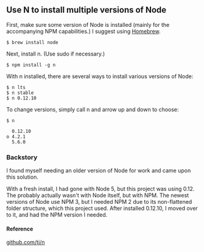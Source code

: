 ## Use N to install multiple versions of Node

First, make sure some version of Node is installed (mainly for the accompanying NPM capabilities.) I suggest using [Homebrew](http://brew.sh/).

```
$ brew install node
```

Next, install n. (Use sudo if necessary.)

```
$ npm install -g n
```

With n installed, there are several ways to install various versions of Node:

```
$ n lts
$ n stable
$ n 0.12.10
```

To change versions, simply call n and arrow up and down to choose:

```
$ n

  0.12.10
ο 4.2.1
  5.6.0
```

### Backstory

I found myself needing an older version of Node for work and came upon this solution.

With a fresh install, I had gone with Node 5, but this project was using 0.12. The probably actually wasn't with Node itself, but with NPM. The newest versions of Node use NPM 3, but I needed NPM 2 due to its non-flattened folder structure, which this project used. After installed 0.12.10, I moved over to it, and had the NPM version I needed. 

#### Reference

[github.com/tj/n](https://github.com/tj/n)
